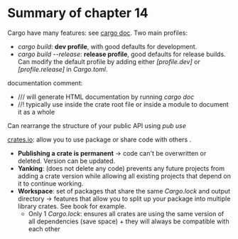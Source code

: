 # Summary of chapter 14
Cargo have many features: see [cargo doc](https://doc.rust-lang.org/cargo/). Two main profiles:
-	_cargo build_: **dev profile**, with good defaults for development.
-	_cargo build --release_: **release profile**, good defaults for release builds.<br/> 
Can modify the default profile by adding either _[profile.dev]_ or _[profile.release]_ in _Cargo.toml_.

documentation comment:
- ///  will generate HTML documentation by running _cargo doc_
- //!  typically use inside the crate root file or inside a module to document it as a whole

Can rearrange the structure of your public API using _pub use_

[crates.io](https://crates.io/): allow you to use package or share code with others .
- **Publishing a crate is permanent** -> code can't be overwritten or deleted. Version can be updated. 
- **Yanking**: (does not delete any code) prevents any future projects from adding a crate version while allowing all existing projects that depend on it to continue working. 
- **Workspace**: set of packages that share the same _Cargo.lock_ and output directory -> features that allow you to split up your package into multiple library crates. See book for example.
    - Only 1 _Cargo.lock_:  ensures all crates are using the same version of all dependencies (save space) + they will always be compatible with each other



